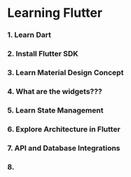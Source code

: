 # Learning Flutter

### 1. Learn Dart

### 2. Install Flutter SDK

### 3. Learn Material Design Concept

### 4. What are the widgets???

### &#x20;5. Learn State Management

### 6. Explore Architecture in Flutter

### 7. API and Database Integrations

### 8.&#x20;

